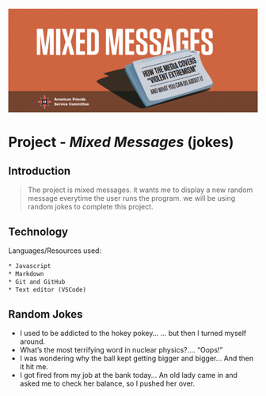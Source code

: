 ![](images\mixedmessagesbanner.fw_.png)

# __Project - *Mixed Messages*__ (jokes) 

## **Introduction**
>The project is mixed messages. it wants me to display a new random message everytime the user runs the program. we will be using random jokes to complete this project.

## __Technology__
Languages/Resources used:

    * Javascript
    * Markdown
    * Git and GitHub
    * Text editor (VSCode)


## Random Jokes
* I used to be addicted to the hokey pokey…
… but then I turned myself around.
* What’s the most terrifying word in nuclear physics?....
“Oops!”
* I was wondering why the ball kept getting bigger and bigger…
And then it hit me.
* I got fired from my job at the bank today...
An old lady came in and asked me to check her balance, so I pushed her over.
